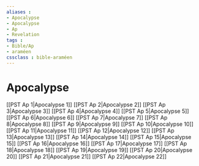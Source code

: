 ```yaml
---
aliases : 
- Apocalypse
- Apocalypse
- Ap
- Revelation
tags : 
- Bible/Ap
- araméen
cssclass : bible-araméen
---
```


# Apocalypse

[[PST Ap 1|Apocalypse 1]]
[[PST Ap 2|Apocalypse 2]]
[[PST Ap 3|Apocalypse 3]]
[[PST Ap 4|Apocalypse 4]]
[[PST Ap 5|Apocalypse 5]]
[[PST Ap 6|Apocalypse 6]]
[[PST Ap 7|Apocalypse 7]]
[[PST Ap 8|Apocalypse 8]]
[[PST Ap 9|Apocalypse 9]]
[[PST Ap 10|Apocalypse 10]]
[[PST Ap 11|Apocalypse 11]]
[[PST Ap 12|Apocalypse 12]]
[[PST Ap 13|Apocalypse 13]]
[[PST Ap 14|Apocalypse 14]]
[[PST Ap 15|Apocalypse 15]]
[[PST Ap 16|Apocalypse 16]]
[[PST Ap 17|Apocalypse 17]]
[[PST Ap 18|Apocalypse 18]]
[[PST Ap 19|Apocalypse 19]]
[[PST Ap 20|Apocalypse 20]]
[[PST Ap 21|Apocalypse 21]]
[[PST Ap 22|Apocalypse 22]]
